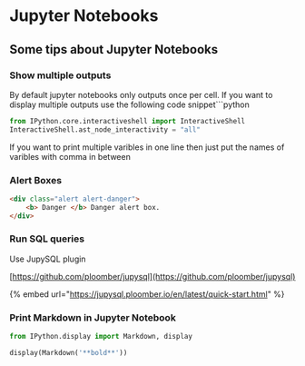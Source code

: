 # Jupyter Notebooks

## Some tips about Jupyter Notebooks

### Show multiple outputs

By default jupyter notebooks only outputs once per cell. If you want to display multiple outputs use the following code snippet\`\`\`python

```python
from IPython.core.interactiveshell import InteractiveShell
InteractiveShell.ast_node_interactivity = "all"
```

If you want to print multiple varibles in one line then just put the names of varibles with comma in between

### Alert Boxes

```markdown
<div class="alert alert-danger">
    <b> Danger </b> Danger alert box.
</div>
```

### Run SQL queries

Use JupySQL plugin

[https://github.com/ploomber/jupysql](https://github.com/ploomber/jupysql)

{% embed url="https://jupysql.ploomber.io/en/latest/quick-start.html" %}

### Print Markdown in Jupyter Notebook

```python
from IPython.display import Markdown, display

display(Markdown('**bold**'))
```
